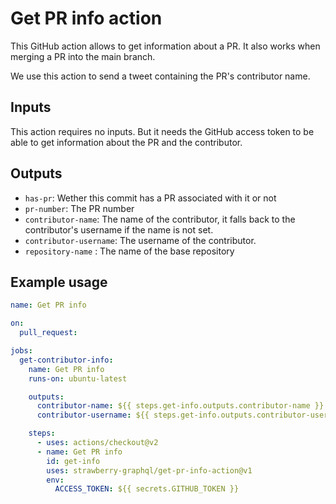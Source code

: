 # Get PR info action

This GitHub action allows to get information about a PR. It also works when
merging a PR into the main branch.

We use this action to send a tweet containing the PR's contributor name.

## Inputs

This action requires no inputs. But it needs the GitHub access token to
be able to get information about the PR and the contributor.

## Outputs

- `has-pr`: Wether this commit has a PR associated with it or not
- `pr-number`: The PR number
- `contributor-name`: The name of the contributor, it falls back to the contributor's username if the name is not set.
- `contributor-username`: The username of the contributor.
- `repository-name` : The name of the base repository

## Example usage

```yml
name: Get PR info

on:
  pull_request:

jobs:
  get-contributor-info:
    name: Get PR info
    runs-on: ubuntu-latest

    outputs:
      contributor-name: ${{ steps.get-info.outputs.contributor-name }}
      contributor-username: ${{ steps.get-info.outputs.contributor-username }}

    steps:
      - uses: actions/checkout@v2
      - name: Get PR info
        id: get-info
        uses: strawberry-graphql/get-pr-info-action@v1
        env:
          ACCESS_TOKEN: ${{ secrets.GITHUB_TOKEN }}
```
